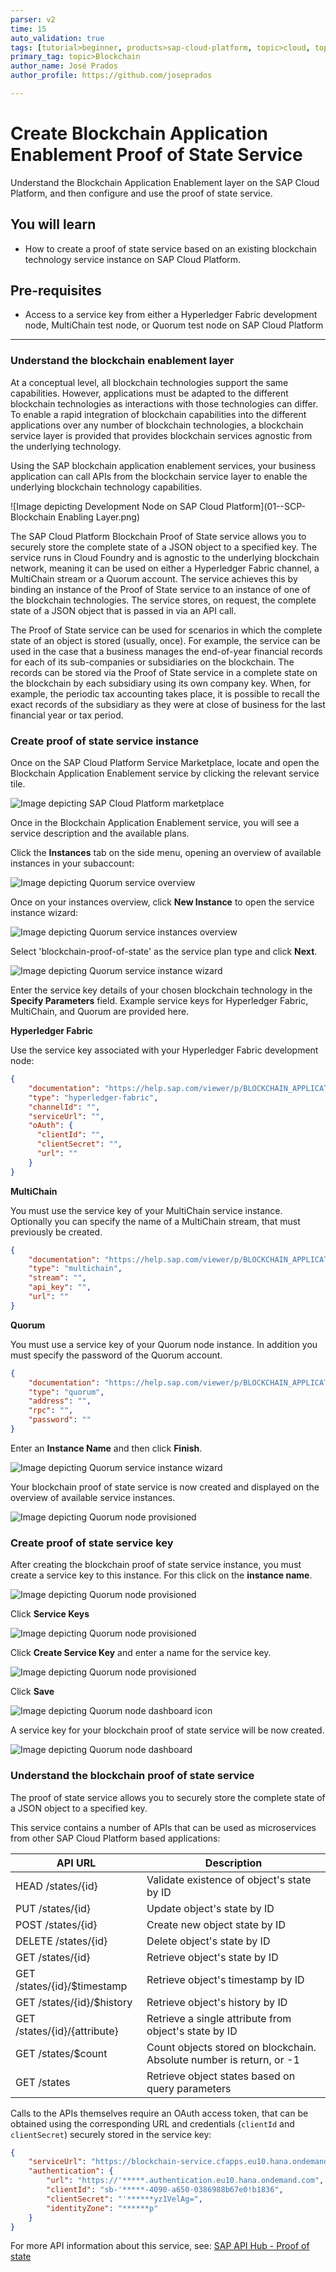 ```yaml
---
parser: v2
time: 15
auto_validation: true
tags: [tutorial>beginner, products>sap-cloud-platform, topic>cloud, topic>blockchain]
primary_tag: topic>Blockchain
author_name: José Prados
author_profile: https://github.com/joseprados

---
```


# Create Blockchain Application Enablement Proof of State Service
<!-- description --> Understand the Blockchain Application Enablement layer on the SAP Cloud Platform, and then configure and use the proof of state service.

## You will learn
  - How to create a proof of state service based on an existing blockchain technology service instance on SAP Cloud Platform.
## Pre-requisites
  - Access to a service key from either a Hyperledger Fabric development node, MultiChain test node, or Quorum test node on SAP Cloud Platform

---

### Understand the blockchain enablement layer


At a conceptual level, all blockchain technologies support the same capabilities. However, applications must be adapted to the different blockchain technologies as interactions with those technologies can differ. To enable a rapid integration of blockchain capabilities into the different applications over any number of blockchain technologies, a blockchain service layer is provided that provides blockchain services agnostic from the underlying technology.

Using the SAP blockchain application enablement services, your business application can call APIs from the blockchain service layer to enable the underlying blockchain technology capabilities.

![Image depicting Development Node on SAP Cloud Platform](01--SCP-Blockchain Enabling Layer.png)

The SAP Cloud Platform Blockchain Proof of State service allows you to securely store the complete state of a JSON object to a specified key. The service runs in Cloud Foundry and is agnostic to the underlying blockchain network, meaning it can be used on either a Hyperledger Fabric channel, a MultiChain stream or a Quorum account. The service achieves this by binding an instance of the Proof of State service to an instance of one of the blockchain technologies. The service stores, on request, the complete state of a JSON object that is passed in via an API call.

The Proof of State service can be used for scenarios in which the complete state of an object is stored (usually, once). For example, the service can be used in the case that a business manages the end-of-year financial records for each of its sub-companies or subsidiaries on the blockchain. The records can be stored via the Proof of State service in a complete state on the blockchain by each subsidiary using its own company key. When, for example, the periodic tax accounting takes place, it is possible to recall the exact records of the subsidiary as they were at close of business for the last financial year or tax period.



### Create proof of state service instance


Once on the SAP Cloud Platform Service Marketplace, locate and open the Blockchain Application Enablement service by clicking the relevant service tile.

![Image depicting SAP Cloud Platform marketplace](02--SCP-ServiceMarketplace.png)

Once in the Blockchain Application Enablement service, you will see a service description and the available plans.

Click the **Instances** tab on the side menu, opening an overview of available instances in your subaccount:

![Image depicting Quorum service overview](03--BAE-Service-Overview.png)

Once on your instances overview, click **New Instance** to open the service instance wizard:

![Image depicting Quorum service instances overview](04--BEA-Instance-Overview.png)

Select 'blockchain-proof-of-state' as the service plan type and click **Next**.

![Image depicting Quorum service instance wizard](05--BAE-Create-Instance.png)

Enter the service key details of your chosen blockchain technology in the **Specify Parameters** field. Example service keys for Hyperledger Fabric, MultiChain, and Quorum are provided here.

**Hyperledger Fabric**

Use the service key associated with your Hyperledger Fabric development node:

```JSON
{
	"documentation": "https://help.sap.com/viewer/p/BLOCKCHAIN_APPLICATION_ENABLEMENT",
	"type": "hyperledger-fabric",
	"channelId": "",
	"serviceUrl": "",
	"oAuth": {
	  "clientId": "",
	  "clientSecret": "",
	  "url": ""
	}
}
```

**MultiChain**

You must use the service key of your MultiChain service instance. Optionally you can specify the name of a MultiChain stream, that must previously be created.   

```JSON
{
	"documentation": "https://help.sap.com/viewer/p/BLOCKCHAIN_APPLICATION_ENABLEMENT",
	"type": "multichain",
	"stream": "",
	"api_key": "",
	"url": ""
}
```
**Quorum**

You must use a service key of your Quorum node instance. In addition you must specify the password of the Quorum account.
```JSON
{
	"documentation": "https://help.sap.com/viewer/p/BLOCKCHAIN_APPLICATION_ENABLEMENT",
	"type": "quorum",
	"address": "",
	"rpc": "",
	"password": ""
}
```

Enter an **Instance Name** and then click **Finish**.

![Image depicting Quorum service instance wizard](07--BAE-Create-Instance.png)

Your blockchain proof of state service is now created and displayed on the overview of available service instances.

![Image depicting Quorum node provisioned](06--BAE-Node-Created.png)


### Create proof of state service key


After creating the blockchain proof of state service instance, you must create a service key to this instance. For this click on the **instance name**.

![Image depicting Quorum node provisioned](07--BAE-Node-Created.png)

Click **Service Keys**

![Image depicting Quorum node provisioned](08--BAE-Node-Created.png)

Click **Create Service Key** and enter a name for the service key.

![Image depicting Quorum node provisioned](09--BAE-Node-Created.png)

Click **Save**

![Image depicting Quorum node dashboard icon](10--BAE-Node-Created.png)

A service key for your blockchain proof of state service will be now created.

![Image depicting Quorum node dashboard](08--BAE-Service-Key-Created.png)



### Understand the blockchain proof of state service


The proof of state service allows you to securely store the complete state of a JSON object to a specified key.

This service contains a number of APIs that can be used as microservices from other SAP Cloud Platform based applications:

|  API URL |Description   |
|---|---|
|  HEAD /states/{id} | Validate existence of object's state by ID  |
|PUT /states/{id}  |  Update object's state by ID |
|  POST /states/{id} | Create new object state by ID  |
| DELETE /states/{id}  | Delete object's state by ID  |
| GET /states/{id}  | Retrieve object's state by ID  |
| GET /states/{id}/$timestamp | Retrieve object's timestamp by ID  |
| GET /states/{id}/$history  |  Retrieve object's history by ID |
| GET /states/{id}/{attribute}  | Retrieve a single attribute from object's state by ID  |
| GET /states/$count  | Count objects stored on blockchain. Absolute number is return, or -1  |
| GET /states  | Retrieve object states based on query parameters  |


Calls to the APIs themselves require an OAuth access token, that can be obtained using the corresponding URL and credentials (`clientId` and `clientSecret`) securely stored in the service key:

```JSON
{
	"serviceUrl": "https://blockchain-service.cfapps.eu10.hana.ondemand.com/blockchain/proofOfState/api/v1/",
	"authentication": {
		"url": "https://'*****.authentication.eu10.hana.ondemand.com",
		"clientId": "sb-'*****-4090-a650-0386988b67e0!b1836",
		"clientSecret": "'******yz1VelAg=",
		"identityZone": "******p"
	}
}
```

For more API information about this service, see: [SAP API Hub - Proof of state](https://api.sap.com/api/proofOfState/resource)


